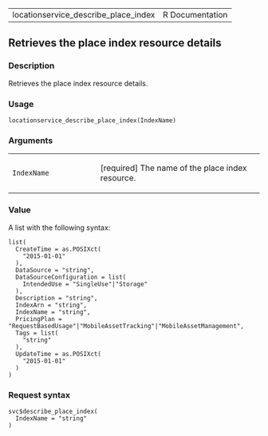 <table style="width: 100%;">
<tbody>
<tr class="odd">
<td>locationservice_describe_place_index</td>
<td style="text-align: right;">R Documentation</td>
</tr>
</tbody>
</table>

## Retrieves the place index resource details

### Description

Retrieves the place index resource details.

### Usage

    locationservice_describe_place_index(IndexName)

### Arguments

<table>
<colgroup>
<col style="width: 35%" />
<col style="width: 65%" />
</colgroup>
<tbody>
<tr class="odd">
<td><code
id="locationservice_describe_place_index_:_IndexName">IndexName</code></td>
<td><p>[required] The name of the place index resource.</p></td>
</tr>
</tbody>
</table>

### Value

A list with the following syntax:

    list(
      CreateTime = as.POSIXct(
        "2015-01-01"
      ),
      DataSource = "string",
      DataSourceConfiguration = list(
        IntendedUse = "SingleUse"|"Storage"
      ),
      Description = "string",
      IndexArn = "string",
      IndexName = "string",
      PricingPlan = "RequestBasedUsage"|"MobileAssetTracking"|"MobileAssetManagement",
      Tags = list(
        "string"
      ),
      UpdateTime = as.POSIXct(
        "2015-01-01"
      )
    )

### Request syntax

    svc$describe_place_index(
      IndexName = "string"
    )
